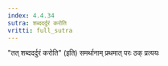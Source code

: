 ```yaml
---
index: 4.4.34
sutra: शब्ददर्दुरं करोति
vritti: full_sutra
---
```


"तत् शब्ददर्दुरं करोति" (इति) समर्थानाम् प्रथमात् परः ठक् प्रत्ययः 